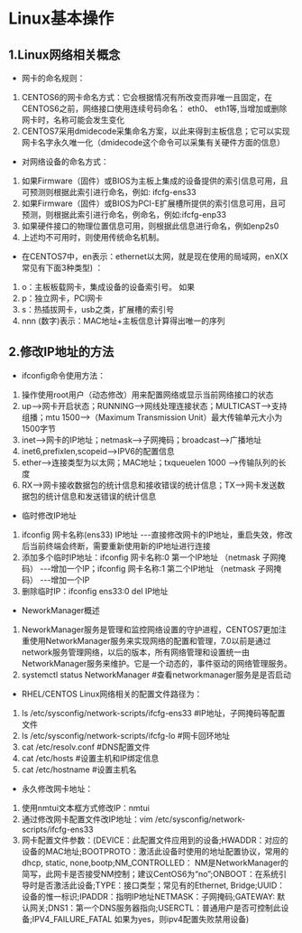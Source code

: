 # Linux基本操作

## 1.Linux网络相关概念

* 网卡的命名规则：
1. CENTOS6的网卡命名方式：它会根据情况有所改变而非唯一且固定，在CENTOS6之前，网络接口使用连续号码命名： eth0、 eth1等,当增加或删除网卡时，名称可能会发生变化
2. CENTOS7采用dmidecode采集命名方案，以此来得到主板信息；它可以实现网卡名字永久唯一化（dmidecode这个命令可以采集有关硬件方面的信息）

* 对网络设备的命名方式：
1. 如果Firmware（固件）或BIOS为主板上集成的设备提供的索引信息可用，且可预测则根据此索引进行命名，例如: ifcfg-ens33 
2. 如果Firmware（固件）或BIOS为PCI-E扩展槽所提供的索引信息可用，且可预测，则根据此索引进行命名，例命名，例如:ifcfg-enp33
3. 如果硬件接口的物理位置信息可用，则根据此信息进行命名，例如enp2s0
4. 上述均不可用时，则使用传统命名机制。

* 在CENTOS7中，en表示：ethernet以太网，就是现在使用的局域网，enX(X常见有下面3种类型) ：
1. o：主板板载网卡，集成设备的设备索引号。  如果
2. p：独立网卡，PCI网卡
3. s：热插拔网卡，usb之类，扩展槽的索引号
4. nnn (数字)表示：MAC地址+主板信息计算得出唯一的序列

## 2.修改IP地址的方法

* ifconfig命令使用方法：
1. 操作使用root用户（动态修改）用来配置网络或显示当前网络接口的状态
2. up-->网卡开启状态；RUNNING-->网线处理连接状态；MULTICAST-->支持组播；mtu 1500-->（Maximum Transmission Unit）最大传输单元大小为1500字节
3. inet-->网卡的IP地址；netmask-->子网掩码；broadcast-->广播地址
4. inet6,prefixlen,scopeid-->IPV6的配置信息
5. ether-->连接类型为以太网；MAC地址；txqueuelen 1000 -->传输队列的长度
6. RX-->网卡接收数据包的统计信息和接收错误的统计信息；TX-->网卡发送数据包的统计信息和发送错误的统计信息

* 临时修改IP地址
1. ifconfig 网卡名称(ens33) IP地址     ---直接修改网卡的IP地址，重启失效，修改后当前终端会终断，需要重新使用新的IP地址进行连接
2. 添加多个临时IP地址：ifconfig 网卡名称:0 第一个IP地址 （netmask 子网掩码） ---增加一个IP；ifconfig 网卡名称:1 第二个IP地址 （netmask 子网掩码） ---增加一个IP
3. 删除临时IP：ifconfig ens33:0 del IP地址

* NeworkManager概述
1. NeworkManager服务是管理和监控网络设置的守护进程，CENTOS7更加注重使用NetworkManager服务来实现网络的配置和管理，7.0以前是通过network服务管理网络，以后的版本，所有网络管理和设置统一由NetworkManager服务来维护。它是一个动态的，事件驱动的网络管理服务。
2. systemctl status NetworkManager  #查看networkmanager服务是是否启动

* RHEL/CENTOS  Linux网络相关的配置文件路径为：
1. ls /etc/sysconfig/network-scripts/ifcfg-ens33   #IP地址，子网掩码等配置文件
2. ls /etc/sysconfig/network-scripts/ifcfg-lo  #网卡回环地址
3. cat /etc/resolv.conf    #DNS配置文件
4. cat /etc/hosts   #设置主机和IP绑定信息
5. cat /etc/hostname   #设置主机名

* 永久修改网卡地址：
1. 使用nmtui文本框方式修改IP：nmtui
2. 通过修改网卡配置文件改IP地址：vim /etc/sysconfig/network-scripts/ifcfg-ens33 
3. 网卡配置文件参数：(DEVICE：此配置文件应用到的设备;HWADDR：对应的设备的MAC地址;BOOTPROTO：激活此设备时使用的地址配置协议，常用的dhcp, static, none,bootp;NM_CONTROLLED： NM是NetworkManager的简写，此网卡是否接受NM控制；建议CentOS6为“no”;ONBOOT：在系统引导时是否激活此设备;TYPE：接口类型；常见有的Ethernet, Bridge;UUID：设备的惟一标识;IPADDR：指明IP地址NETMASK：子网掩码;GATEWAY: 默认网关;DNS1：第一个DNS服务器指向;USERCTL：普通用户是否可控制此设备;IPV4_FAILURE_FATAL 如果为yes，则ipv4配置失败禁用设备)

